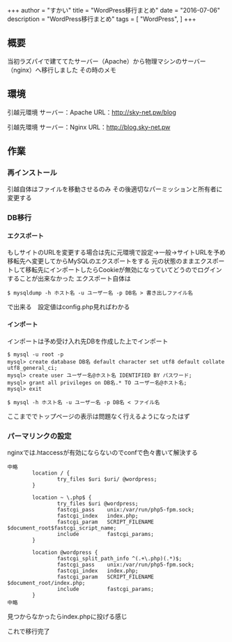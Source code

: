+++
author = "すかい"
title = "WordPress移行まとめ"
date = "2016-07-06"
description = "WordPress移行まとめ"
tags = [
    "WordPress",
]
+++

## 概要

当初ラズパイで建ててたサーバー（Apache）から物理マシンのサーバー（nginx）へ移行しました
その時のメモ

## 環境

引越元環境
サーバー：Apache
URL：http://sky-net.pw/blog

引越先環境
サーバー：Nginx
URL：http://blog.sky-net.pw

## 作業
### 再インストール

引越自体はファイルを移動させるのみ
その後適切なパーミッションと所有者に変更する

### DB移行

#### エクスポート

もしサイトのURLを変更する場合は先に元環境で設定→一般→サイトURLを予め移転先へ変更してからMySQLのエクスポートをする
元の状態のままエクスポートして移転先にインポートしたらCookieが無効になっていてどうのでログインすることが出来なかった
エクスポート自体は

```
$ mysqldump -h ホスト名 -u ユーザー名 -p DB名 > 書き出しファイル名
```

で出来る　設定値はconfig.php見ればわかる

#### インポート

インポートは予め受け入れ先DBを作成した上でインポート

```
$ mysql -u root -p
mysql> create database DB名 default character set utf8 default collate utf8_general_ci;
mysql> create user ユーザー名@ホスト名 IDENTIFIED BY パスワード;
mysql> grant all privileges on DB名.* TO ユーザー名@ホスト名;
mysql> exit
```

```
$ mysql -h ホスト名 -u ユーザー名 -p DB名 < ファイル名
```

ここまででトップページの表示は問題なく行えるようになったはず

### パーマリンクの設定

nginxでは.htaccessが有効にならないのでconfで色々書いて解決する

```
中略
        location / {
                try_files $uri $uri/ @wordpress;
        }

        location ~ \.php$ {
                try_files $uri @wordpress;
                fastcgi_pass    unix:/var/run/php5-fpm.sock;
                fastcgi_index   index.php;
                fastcgi_param   SCRIPT_FILENAME $document_root$fastcgi_script_name;
                include         fastcgi_params;
        }

        location @wordpress {
                fastcgi_split_path_info ^(.+\.php)(.*)$;
                fastcgi_pass    unix:/var/run/php5-fpm.sock;
                fastcgi_index   index.php;
                fastcgi_param   SCRIPT_FILENAME $document_root/index.php;
                include         fastcgi_params;
        }
中略
```

見つからなかったらindex.phpに投げる感じ

これで移行完了
